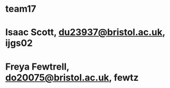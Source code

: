 # team17

# Isaac Scott, du23937@bristol.ac.uk, ijgs02
# Freya Fewtrell, do20075@bristol.ac.uk, fewtz 